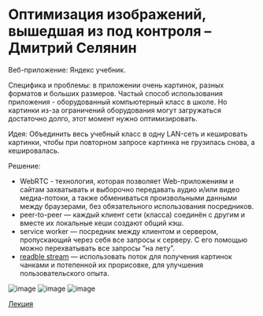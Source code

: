 # Оптимизация изображений, вышедшая из под контроля – Дмитрий Селянин


Веб-приложение: Яндекс учебник.

Специфика и проблемы: в приложении очень картинок, разных форматов и больших размеров. Частый способ использования приложения - оборудованный компьютерный класс в школе. Но картинки из-за ограничений оборудования могут загружаться достаточно долго, этот момент нужно оптимизировать.

Идея: Объединить весь учебный класс в одну LAN-сеть и кешировать картинки, чтобы при повторном запросе картинка не грузилась снова, а кешировалась.

Решение:
- WebRTC - технология, которая позволяет Web-приложениям и сайтам захватывать и выборочно передавать аудио и/или видео медиа-потоки, а также обмениваться произвольными данными между браузерами, без обязательного использования посредников. 
- peer-to-peer — каждый клиент сети (класса) соединён с другим и вместе их локальные кеши создают общий кэш.
- service worker — посредник между клиентом и сервером, пропускающий через себя все запросы к серверу. С его помощью можно перехватывать все запросы “на лету”.
- [readble stream](https://fetch-progress.anthum.com/sw-basic/) — использовать поток для получения картинок чанками и потепенной их прорисовке, для улучшения пользовательского опыта.

![image](https://user-images.githubusercontent.com/66056854/235507633-452b36d8-3d45-42d5-beb4-be7379e2f04c.png)
![image](https://user-images.githubusercontent.com/66056854/235507548-5edf1529-1bec-490e-a9bc-227c515f1402.png)
![image](https://user-images.githubusercontent.com/66056854/235507594-8085489d-0019-404a-b74d-b8208061a358.png)


[Лекция](https://www.youtube.com/watch?v=1zJJd9maMKs)
